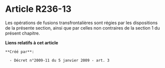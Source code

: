 # Article R236-13

Les opérations de fusions transfrontalières sont régies par les dispositions de  la présente section, ainsi que par celles
non contraires de la section 1 du  présent chapitre.

**Liens relatifs à cet article**

	**Créé par**:

	  - Décret n°2009-11 du 5 janvier 2009 - art. 3
